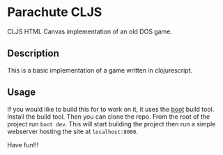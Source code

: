 # Parachute CLJS
CLJS HTML Canvas implementation of an old DOS game.

## Description
This is a basic implementation of a game written in clojurescript.

## Usage
If you would like to build this for to work on it, it uses the
[boot][boot-github] build tool. Install the build tool. Then you can clone
the repo. From the root of the project run `boot dev`. This will start building
the project then run a simple webserver hosting the site at `localhost:8080`.

Have fun!!!

[boot-github]: https://github.com/boot-clj/boot
